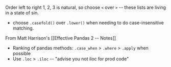 
Order left to right 1, 2, 3 is natural, so choose `<` over `>` -- these lists are living in a state of sin.

- choose `.casefold()` over `.lower()` when needing to do case-insensitive matching. 

From Matt Harrison's [[Effective Pandas 2 -- Notes]]
- Ranking of pandas methods: `.case_when` > `.where` > `.apply` when possible
- Use `.loc` > `.iloc` -- "advise you not iloc for prod code"

